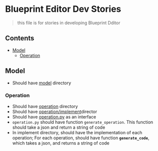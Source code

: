 # Blueprint Editor Dev Stories

> this file is for stories in developing Blueprint Dditor


## Contents

* [Model](#model)
  - [Operation](#operation)


<a name='model'></a>
## Model

* Should have [model](/model) directory

<a name='operation'></a>
### Operation

* Should have [operation](/model/operation) directory
* Should have [operation/implement](/model/operation/implement)director
* Should have [operation.py](/model/operation/operation.py) as an interface
* ```operation.py``` should have function ```generate_operation```. This function should take a json and return a string of code
* In implement directory, should have the implementation of each operation; For each operation, should have function **```generate_code```**, which takes a json, and returns a string of code

